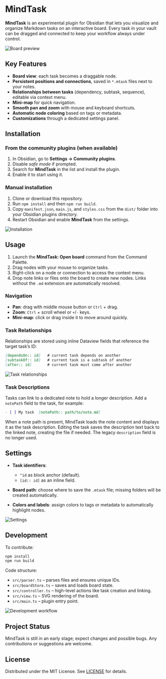 # MindTask

**MindTask** is an experimental plugin for Obsidian that lets you visualize and organize Markdown tasks on an interactive board. Every task in your vault can be dragged and connected to keep your workflow always under control.

![Board preview](docs/img/board-overview.png) <!-- TODO: add screenshot/gif -->

## Key Features

* **Board view**: each task becomes a draggable node.
* **Persistent positions and connections**, saved in `*.mtask` files next to your notes.
* **Relationships between tasks** (dependency, subtask, sequence), editable via context menu.
* **Mini-map** for quick navigation.
* **Smooth pan and zoom** with mouse and keyboard shortcuts.
* **Automatic node coloring** based on tags or metadata.
* **Customizations** through a dedicated settings panel.

<!-- TODO: add demo GIFs for each feature -->

## Installation

### From the community plugins (when available)

1. In Obsidian, go to **Settings → Community plugins**.
2. Disable *safe mode* if prompted.
3. Search for **MindTask** in the list and install the plugin.
4. Enable it to start using it.

### Manual installation

1. Clone or download this repository.
2. Run `npm install` and then `npm run build`.
3. Copy `manifest.json`, `main.js`, and `styles.css` from the `dist/` folder into your Obsidian plugins directory.
4. Restart Obsidian and enable **MindTask** from the settings.

![Installation](docs/img/install.gif) <!-- TODO: insert installation gif -->

## Usage

1. Launch the **MindTask: Open board** command from the Command Palette.
2. Drag nodes with your mouse to organize tasks.
3. Right-click on a node or connection to access the context menu.
4. Drop note links or files onto the board to create new nodes. Links without the `.md`
   extension are automatically resolved.

### Navigation

* **Pan**: drag with middle mouse button or `Ctrl` + drag.
* **Zoom**: `Ctrl` + scroll wheel or `+`/`-` keys.
* **Mini-map**: click or drag inside it to move around quickly.

### Task Relationships

Relationships are stored using inline Dataview fields that reference the target task’s ID:

```markdown
[dependsOn:: id]   # current task depends on another
[subtaskOf:: id]   # current task is a subtask of another
[after:: id]       # current task must come after another
```

![Task relationships](docs/img/links.png) <!-- TODO: task links image -->

### Task Descriptions

Tasks can link to a dedicated note to hold a longer description. Add a
`notePath` field to the task, for example:

```markdown
- [ ] My task  [notePath:: path/to/note.md]
```

When a note path is present, MindTask loads the note content and displays it as
the task description. Editing the task saves the description text back to the
linked note, creating the file if needed. The legacy `description` field is no
longer used.

## Settings

* **Task identifiers**:

  * `^id` as block anchor (default).
  * `[id:: id]` as an inline field.
* **Board path**: choose where to save the `.mtask` file; missing folders will be created automatically.
* **Colors and labels**: assign colors to tags or metadata to automatically highlight nodes.

![Settings](docs/img/settings.png) <!-- TODO: settings screenshot -->

## Development

To contribute:

```bash
npm install
npm run build
```

Code structure:

* `src/parser.ts` – parses files and ensures unique IDs.
* `src/boardStore.ts` – saves and loads board state.
* `src/controller.ts` – high-level actions like task creation and linking.
* `src/view.ts` – SVG rendering of the board.
* `src/main.ts` – plugin entry point.

![Development workflow](docs/img/dev.gif) <!-- TODO: development gif -->

## Project Status

MindTask is still in an early stage; expect changes and possible bugs. Any contributions or suggestions are welcome.

## License

Distributed under the MIT License. See [LICENSE](LICENSE) for details.
